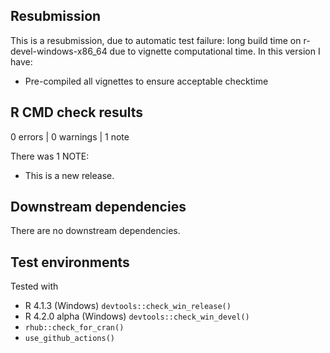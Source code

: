 ## Resubmission
This is a resubmission, due to automatic test failure: long build time on r-devel-windows-x86_64 due to vignette computational time. In this version I have:

* Pre-compiled all vignettes to ensure acceptable checktime

## R CMD check results

0 errors | 0 warnings | 1 note

There was 1 NOTE:

* This is a new release.

## Downstream dependencies

There are no downstream dependencies.

## Test environments

Tested with

* R 4.1.3 (Windows) `devtools::check_win_release()`
* R 4.2.0 alpha (Windows) `devtools::check_win_devel()`
* `rhub::check_for_cran()`
* `use_github_actions()`
